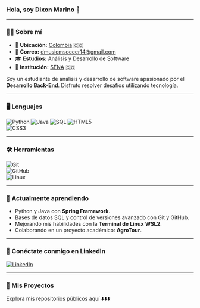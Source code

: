 ### **Hola, soy Dixon Marino 👋**  

---

### 🧑‍💻 **Sobre mí**  

- 📍 **Ubicación:** <a href="https://www.google.com/maps/search/Colombia/" target="_blank">Colombia</a> 🇨🇴  
- 📧 **Correo:** [dmusicmsoccer14@gmail.com](mailto:dmusicmsoccer14@gmail.com)  
- 🎓 **Estudios:** Análisis y Desarrollo de Software  
- 🏫 **Institución:** [SENA](https://www.sena.edu.co/) 🇨🇴  

Soy un estudiante de análisis y desarrollo de software apasionado por el **Desarrollo Back-End**. Disfruto resolver desafíos utilizando tecnología.  

---

### 🖥️ **Lenguajes**  
![Python](https://img.shields.io/badge/Python-3776AB?style=for-the-badge&logo=python&logoColor=white)
![Java](https://img.shields.io/badge/Java-ED8B00?style=for-the-badge&logo=openjdk&logoColor=white) 
![SQL](https://img.shields.io/badge/SQL-316192?style=for-the-badge&logo=postgresql&logoColor=white) 
![HTML5](https://img.shields.io/badge/HTML5-E34F26?style=for-the-badge&logo=html5&logoColor=white)  
![CSS3](https://img.shields.io/badge/CSS3-1572B6?style=for-the-badge&logo=css3&logoColor=white)  

---

### 🛠️ **Herramientas**  
![Git](https://img.shields.io/badge/Git-F05032?style=for-the-badge&logo=git&logoColor=white)  
![GitHub](https://img.shields.io/badge/GitHub-181717?style=for-the-badge&logo=github&logoColor=white)  
![Linux](https://img.shields.io/badge/Linux-FCC624?style=for-the-badge&logo=linux&logoColor=black)

---

### 🌟 **Actualmente aprendiendo**  

- Python y Java con **Spring Framework**.  
- Bases de datos SQL y control de versiones avanzado con Git y GitHub.  
- Mejorando mis habilidades con la **Terminal de Linux** **WSL2**.  
- Colaborando en un proyecto académico: **AgroTour**.  

---

### 📇 Conéctate conmigo en LinkedIn  

[![LinkedIn](https://img.shields.io/badge/LinkedIn-0077B5?style=for-the-badge&logo=linkedin&logoColor=white)](www.linkedin.com/in/dixon-eduardo-marino-sanabria-46384025a)  

---

### 📂 Mis Proyectos  

Explora mis repositorios públicos aquí ⬇️⬇️⬇️  
